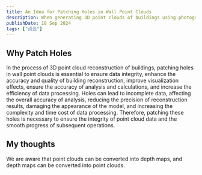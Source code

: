 ```yaml
---
title: An Idea for Patching Holes in Wall Point Clouds
description: When generating 3D point clouds of buildings using photographs, smooth walls often lose some points, resulting in many holes.
publishDate: 18 Sep 2024
tags: ["点云"]
---
```

## Why Patch Holes
In the process of 3D point cloud reconstruction of buildings, patching holes in wall point clouds is essential to ensure data integrity, enhance the accuracy and quality of building reconstruction, improve visualization effects, ensure the accuracy of analysis and calculations, and increase the efficiency of data processing. Holes can lead to incomplete data, affecting the overall accuracy of analysis, reducing the precision of reconstruction results, damaging the appearance of the model, and increasing the complexity and time cost of data processing. Therefore, patching these holes is necessary to ensure the integrity of point cloud data and the smooth progress of subsequent operations.
## My thoughts
We are aware that point clouds can be converted into depth maps, and depth maps can be converted into point clouds.

